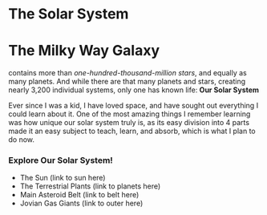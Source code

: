 # The Solar System 

# The Milky Way Galaxy 
contains more than *one-hundred-thousand-million stars*, and equally as many planets. And while there are that many planets and stars, creating nearly 3,200 individual systems, only one has known life: **Our Solar System**

Ever since I was a kid, I have loved space, and have sought out everything I could learn about it. One of the most amazing things I remember learning was how unique our solar system truly is, as its easy division into 4 parts made it an easy subject to teach, learn, and absorb, which is what I plan to do now.

### Explore Our Solar System!
+ The Sun (link to sun here)
+ The Terrestrial Plants (link to planets here)
+ Main Asteroid Belt (link to belt here)
+ Jovian Gas Giants (link to outer here)